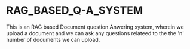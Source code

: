 # RAG_BASED_Q-A_SYSTEM
This is an RAG based Document question Anwering system, wherein we upload a document and we can ask any questions relateed to the the 'n' number of documents we can upload.
